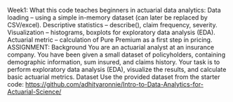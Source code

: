 Week1: What this code teaches beginners in actuarial data analytics:
Data loading – using a simple in-memory dataset (can later be replaced by CSV/excel).
Descriptive statistics – describe(), claim frequency, severity.
Visualization – histograms, boxplots for exploratory data analysis (EDA).
Actuarial metric – calculation of Pure Premium as a first step in pricing.
ASSIGNMENT:
Background
You are an actuarial analyst at an insurance company. You have been given a small dataset of policyholders, containing demographic information, sum insured, and claims history. Your task is to perform exploratory data analysis (EDA), visualize the results, and calculate basic actuarial metrics.
Dataset
Use the provided dataset from the starter code: https://github.com/adhityaronnie/Intro-to-Data-Analytics-for-Actuarial-Science/
